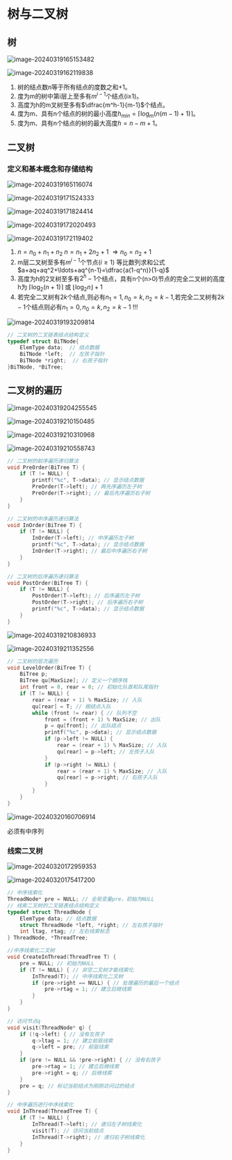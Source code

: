 # 树与二叉树

## 树

![image-20240319165153482](./pig/image-20240319165153482.png)

![image-20240319162119838](./pig/image-20240319162119838.png)

1) 树的结点数n等于所有结点的度数之和$+1$。
2) 度为m的树中第i层上至多有$m^{i-1}$个结点(i≥1)。
3) 高度为h的m叉树至多有$\dfrac{m^h-1}{m-1}$个结点。
4) 度为m、具有n个结点的树的最小高度$h_{min}=\lceil\log_m(n(m-1)+1)\rceil$。
5) 度为m、具有n个结点的树的最大高度$h=n-m+1$。

## 二叉树

### 定义和基本概念和存储结构

![image-20240319165116074](./pig/image-20240319165116074.png)

![image-20240319171524333](./pig/image-20240319171524333.png)

![image-20240319171824414](./pig/image-20240319171824414.png)

![image-20240319172020493](./pig/image-20240319172020493.png)

![image-20240319172119402](./pig/image-20240319172119402.png)

1) $n=n_0+n_1+n_2$     $n=n_1+2n_2+1$     $\Rightarrow n_0=n_2+1$​
2) m层二叉树至多有$m^{i-1}$个节点$(i\geq1)$      等比数列求和公式 $a+aq+aq^2+\ldots+aq^{n-1}=\dfrac{a(1-q^n)}{1-q}$​
3) 高度为h的2叉树至多有$2^h-1$个结点，具有n个(n>0)节点的完全二叉树的高度h为 $\lceil \log_2(n+1) \rceil$ 或 $\lfloor \log_2 n \rfloor+1$ ​
4) 若完全二叉树有$2k$个结点,则必有$n_1=1,n_0=k,n_2=k-1$,若完全二叉树有$2k-1$个结点则必有$n_1=0,n_0=k,n_2=k-1$ !!!

![image-20240319193209814](./pig/image-20240319193209814.png)

```c++
// 二叉树的二叉链表结点结构定义
typedef struct BiTNode{
    ElemType data;  // 结点数据
    BiTNode *left;  // 左孩子指针
    BiTNode *right;  // 右孩子指针
}BiTNode, *BiTree;
```

## 二叉树的遍历

![image-20240319204255545](./pig/image-20240319204255545.png)

![image-20240319210150485](./pig/image-20240319210150485.png)

![image-20240319210310968](./pig/image-20240319210310968.png)

![image-20240319210558743](./pig/image-20240319210558743.png)

```c++
// 二叉树的前序遍历递归算法
void PreOrder(BiTree T) {
    if (T != NULL) {
        printf("%c", T->data); // 显示结点数据
        PreOrder(T->left); // 再先序遍历左子树
        PreOrder(T->right); // 最后先序遍历右子树
    }
}

// 二叉树的中序遍历递归算法
void InOrder(BiTree T) {
    if (T != NULL) {
        InOrder(T->left); // 中序遍历左子树
        printf("%c", T->data); // 显示结点数据
        InOrder(T->right); // 最后中序遍历右子树
    }
}

// 二叉树的后序遍历递归算法
void PostOrder(BiTree T) {
    if (T != NULL) {
        PostOrder(T->left); // 后序遍历左子树
        PostOrder(T->right); // 后序遍历右子树
        printf("%c", T->data); // 显示结点数据
    }
}
```

![image-20240319210836933](./pig/image-20240319210836933.png)

![image-20240319211352556](./pig/image-20240319211352556.png)

```cpp
// 二叉树的层次遍历
void LevelOrder(BiTree T) {
    BiTree p;
    BiTree qu[MaxSize]; // 定义一个顺序栈
    int front = 0, rear = 0; // 初始化队首和队尾指针
    if (T != NULL) {
        rear = (rear + 1) % MaxSize; // 入队
        qu[rear] = T; // 根结点入队
        while (front != rear) { // 队列不空
            front = (front + 1) % MaxSize; // 出队
            p = qu[front]; // 出队结点
            printf("%c", p->data); // 显示结点数据
            if (p->left != NULL) {
                rear = (rear + 1) % MaxSize; // 入队
                qu[rear] = p->left; // 左孩子入队
            }
            if (p->right != NULL) {
                rear = (rear + 1) % MaxSize; // 入队
                qu[rear] = p->right; // 右孩子入队
            }
        }
    }
}
```

![image-20240320160706914](./pig/image-20240320160706914.png)

必须有中序列

### 线索二叉树

![image-20240320172959353](./pig/image-20240320172959353.png)

![image-20240320175417200](./pig/image-20240320175417200.png)

```C
// 中序线索化
ThreadNode* pre = NULL; // 全局变量pre，初始为NULL
// 线索二叉树的二叉链表结点结构定义
typedef struct ThreadNode {
    ElemType data; // 结点数据
    struct ThreadNode *left, *right; // 左右孩子指针
    int ltag, rtag; // 左右线索标志
} ThreadNode, *ThreadTree;

//中序线索化二叉树
void CreateInThread(ThreadTree T) {
    pre = NULL; // 初始为NULL
    if (T != NULL) { // 非空二叉树才能线索化
        InThread(T); // 中序线索化二叉树
        if (pre->right == NULL) { // 处理遍历的最后一个结点
            pre->rtag = 1; // 建立后继线索
        }
    }
}

// 访问节点q
void visit(ThreadNode* q) {
    if (!q->left) { // 没有左孩子
        q->ltag = 1; // 建立前驱线索
        q->left = pre; // 前驱线索
    }
    if (pre != NULL && !pre->right) { // 没有右孩子
        pre->rtag = 1; // 建立后继线索
        pre->right = q; // 后继线索
    }
    pre = q; // 标记当前结点为刚刚访问过的结点
}

// 中序遍历进行中序线索化
void InThread(ThreadTree T) {
    if (T != NULL) {
        InThread(T->left); // 递归左子树线索化
        visit(T); // 访问当前结点
        InThread(T->right); // 递归右子树线索化
    }
}
```

